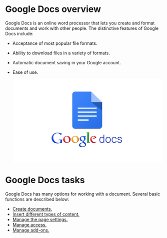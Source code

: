 # Google Docs overview

Google Docs is an online word processor that lets you create and format documents and work with other people. The distinctive features of Google Docs include:

- Acceptance of most popular file formats.
- Ability to download files in a variety of formats.
- Automatic document saving in your Google account.
- Ease of use.

    ![Google Docs image](/assets/google_docs.png)

# Google Docs tasks

Google Docs has many options for working with a document. Several basic functions are described below:

<html>
<ul>
  <li> <a href="./create_documents.md">Create documents.</a> </li>
  <li> <a href="./insert_different_types_of_content.md">Insert different types of content.</a> </li>
  <li> <a href="./manage_the_page_settings.md">Manage the page settings.</a></li>
  <li> <a href="./managing_access.md">Manage access.</a></li>
  <li> <a href="./manage_add-ons.md">Manage add-ons.</a></li>
    
<html>





